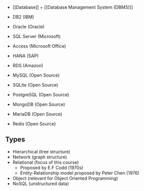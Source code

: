 - [[Database]] + [[Database Management System (DBMS)]]

- DB2 (IBM)
- Oracle (Oracle)
- SQL Server (Microsoft)
- Access (Microsoft Office)
- HANA (SAP)
- RDS (Amazon)
- MySQL (Open Source)
- SQLite (Open Source)
- PostgreSQL (Open Source)
- MongoDB (Open Source)
- MariaDB (Open Source)
- Redis (Open Source)

## Types
- Hierarchical (tree structure)
- Network (graph structure)
- Relational (focus of this course)
    - Proposed by E.F Codd (1970s)
    - Entity-Relationship model proposed by Peter Chen (1976)
- Object (relevant for Object Oriented Programming)
- NoSQL (unstructured data)